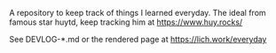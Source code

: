 A repository to keep track of things I learned everyday.
The ideal from famous star huytd, keep tracking him at https://www.huy.rocks/

See DEVLOG-*.md or the rendered page at https://lich.work/everyday
